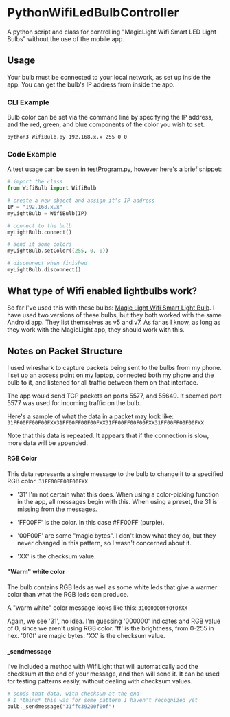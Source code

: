 # PythonWifiLedBulbController
A python script and class for controlling "MagicLight Wifi Smart LED Light Bulbs" without the use of the mobile app.

## Usage
Your bulb must be connected to your local network, as set up inside the app. You can get the bulb's IP address from inside the app.

### CLI Example
Bulb color can be set via the command line by specifying the IP address, and the red, green, and blue components of the color you wish to set.

```
python3 WifiBulb.py 192.168.x.x 255 0 0
```

### Code Example

A test usage can be seen in [testProgram.py](WifiLight/testProgram.py), however here's a brief snippet:
```python
# import the class
from WifiBulb import WifiBulb

# create a new object and assign it's IP address
IP = "192.168.x.x"
myLightBulb = WifiBulb(IP)

# connect to the bulb
myLightBulb.connect()

# send it some colors
myLightBulb.setColor((255, 0, 0))

# disconnect when finished
myLightBulb.disconnect()
```

## What type of Wifi enabled lightbulbs work?
So far I've used this with these bulbs: [Magic Light Wifi Smart Light Bulb](https://www.amazon.com/MagicLight-WiFi-Smart-Light-Bulb/dp/B00SIDVZSW).
I have used two versions of these bulbs, but they both worked with the same Android app. They list themselves as v5 and v7. As far as I know, as long as they work with the MagicLight app, they should work with this.

## Notes on Packet Structure

I used wireshark to capture packets being sent to the bulbs from my  phone. I set up an access point on my laptop, connected both my phone and the bulb to it, and listened for all traffic between them on that interface.

The app would send TCP packets on ports 5577, and 55649. It seemed port 5577 was used for incoming traffic on the bulb.

Here's a sample of what the data in a packet may look like: `31FF00FF00F00FXX31FF00FF00F00FXX31FF00FF00F00FXX31FF00FF00F00FXX`

Note that this data is repeated. It appears that if the connection is slow, more data will be appended.


#### RGB Color
This data represents a single message to the bulb to change it to a specified RGB color.
`31FF00FF00F00FXX`

- '31' I'm not certain what this does. When using a color-picking function in the app, all messages begin with this. When using a preset, the 31 is missing from the messages.

- 'FF00FF' is the color. In this case #FF00FF (purple).

- '00F00F' are some "magic bytes". I don't know what they do, but they never changed in this pattern, so I wasn't concerned about it.

- 'XX' is the checksum value.

#### "Warm" white color
The bulb contains RGB leds as well as some white leds that give a warmer color than what the RGB leds can produce.

A "warm white" color message looks like this:
`31000000ff0f0fXX`

Again, we see '31', no idea. I'm guessing '000000' indicates and RGB value of 0, since we aren't using RGB color. 'ff' is the brightness, from 0-255 in hex. '0f0f' are magic bytes. 'XX' is the checksum value.

#### \_sendmessage
I've included a method with WifiLight that will automatically add the checksum at the end of your message, and then will send it. It can be used for testing patterns easily, without dealing with checksum values.

```python
# sends that data, with checksum at the end
# I *think* this was for some pattern I haven't recognized yet
bulb._sendmessage("31ffc39200f00f")
```
